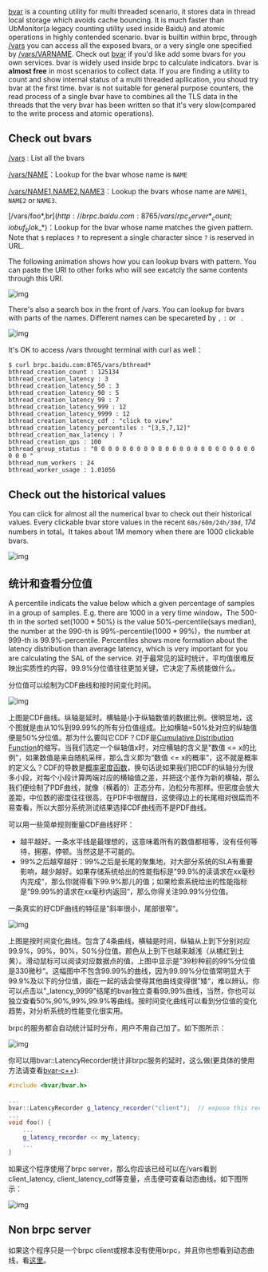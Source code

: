 [bvar](https://github.com/brpc/brpc/tree/master/src/bvar/) is a counting utility for multi threaded scenario, it stores data in thread local storage which avoids cache bouncing. It is much faster than UbMonitor(a legacy counting utility used inside Baidu) and atomic operations in highly contended scenario. bvar is builtin within brpc, through [/vars](http://brpc.baidu.com:8765/vars) you can access all the exposed bvars, or a very single one specified by [/vars/VARNAME](http://brpc.baidu.com:8765/vars/rpc_socket_count). Check out [bvar](bvar.md) if you'd like add some bvars for you own services. bvar is widely used inside brpc to calculate indicators. bvar is **almost free** in most scenarios to collect data.  If you are finding a utility to count and show internal status of a multi threaded apllication, you shoud try bvar at the first time. bvar is not suitable for general purpose counters, the read process of a single bvar have to combines all the TLS data in the threads that the very bvar has been written so that it's very slow(compared to the write process and atomic operations).

## Check out bvars

[/vars](http://brpc.baidu.com:8765/vars) : List all the bvars

[/vars/NAME](http://brpc.baidu.com:8765/vars/rpc_socket_count)：Lookup for the bvar whose name is `NAME`

[/vars/NAME1,NAME2,NAME3](http://brpc.baidu.com:8765/vars/pid;process_cpu_usage;rpc_controller_count)：Lookup the bvars whose name are `NAME1`, `NAME2` or `NAME3`.

[/vars/foo*,b$r](http://brpc.baidu.com:8765/vars/rpc_server*_count;iobuf_blo$k_*)：Lookup for the bvar whose name matches the given pattern. Note that `$` replaces `?` to represent a single character since `?` is reserved in URL.

The following animation shows how you can lookup bvars with pattern. You can paste the URI to other forks who will see excatcly the same contents through this URI.

![img](../images/vars_1.gif)

There's also a search box in the front of /vars. You can lookup for bvars with parts of the names. Different names can be specareted by `,` `:` or ` `.

![img](../images/vars_2.gif)

It's OK to access /vars throught terminal with curl as well：

```
$ curl brpc.baidu.com:8765/vars/bthread*
bthread_creation_count : 125134
bthread_creation_latency : 3
bthread_creation_latency_50 : 3
bthread_creation_latency_90 : 5
bthread_creation_latency_99 : 7
bthread_creation_latency_999 : 12
bthread_creation_latency_9999 : 12
bthread_creation_latency_cdf : "click to view"
bthread_creation_latency_percentiles : "[3,5,7,12]"
bthread_creation_max_latency : 7
bthread_creation_qps : 100
bthread_group_status : "0 0 0 0 0 0 0 0 0 0 0 0 0 0 0 0 0 0 0 0 0 0 0 0 0 0 "
bthread_num_workers : 24
bthread_worker_usage : 1.01056
```

## Check out the historical values

You can click for almost all the numerical bvar to check out their historical values. Every clickable bvar store values in the recent `60s/60m/24h/30d`, *174* numbers in total。It takes about 1M memory when there are 1000 clickable bvars.

![img](../images/vars_3.gif)

## 统计和查看分位值

A percentile indicats the value below which a given percentage of samples in a group of samples. E.g. there are 1000 in a very time window，The 500-th in the sorted set(1000 * 50%) is the value 50%-percentile(says median),  the number at the 990-th is 99%-percentile(1000 * 99%)，the number at 999-th is 99.9%-percentile. Percentiles shows more formation about the latency distribution than average latency, which is very important for you are calculating the SAL of the service. 对于最常见的延时统计，平均值很难反映出实质性的内容，99.9%分位值往往更加关键，它决定了系统能做什么。

分位值可以绘制为CDF曲线和按时间变化时间。

![img](../images/vars_4.png)

上图是CDF曲线。纵轴是延时。横轴是小于纵轴数值的数据比例。很明显地，这个图就是由从10%到99.99%的所有分位值组成。比如横轴=50%处对应的纵轴值便是50%分位值。那为什么要叫它CDF？CDF是[Cumulative Distribution Function](https://en.wikipedia.org/wiki/Cumulative_distribution_function)的缩写。当我们选定一个纵轴值x时，对应横轴的含义是"数值 <= x的比例”，如果数值是来自随机采样，那么含义即为“数值 <= x的概率”，这不就是概率的定义么？CDF的导数是[概率密度函数](https://en.wikipedia.org/wiki/Probability_density_function)，换句话说如果我们把CDF的纵轴分为很多小段，对每个小段计算两端对应的横轴值之差，并把这个差作为新的横轴，那么我们便绘制了PDF曲线，就像（横着的）正态分布，泊松分布那样。但密度会放大差距，中位数的密度往往很高，在PDF中很醒目，这使得边上的长尾相对很扁而不易查看，所以大部分系统测试结果选择CDF曲线而不是PDF曲线。

可以用一些简单规则衡量CDF曲线好坏：

- 越平越好。一条水平线是最理想的，这意味着所有的数值都相等，没有任何等待，拥塞，停顿。当然这是不可能的。
- 99%之后越窄越好：99%之后是长尾的聚集地，对大部分系统的SLA有重要影响，越少越好。如果存储系统给出的性能指标是"99.9%的读请求在xx毫秒内完成“，那么你就得看下99.9%那儿的值；如果检索系统给出的性能指标是”99.99%的请求在xx毫秒内返回“，那么你得关注99.99%分位值。

一条真实的好CDF曲线的特征是”斜率很小，尾部很窄“。 

![img](../images/vars_5.png)

上图是按时间变化曲线。包含了4条曲线，横轴是时间，纵轴从上到下分别对应99.9%，99%，90%，50%分位值。颜色从上到下也越来越浅（从橘红到土黄）。滑动鼠标可以阅读对应数据点的值，上图中显示是”39秒种前的99%分位值是330微秒”。这幅图中不包含99.99%的曲线，因为99.99%分位值常明显大于99.9%及以下的分位值，画在一起的话会使得其他曲线变得很”矮“，难以辨认。你可以点击以"_latency_9999"结尾的bvar独立查看99.99%曲线，当然，你也可以独立查看50%,90%,99%,99.9%等曲线。按时间变化曲线可以看到分位值的变化趋势，对分析系统的性能变化很实用。

brpc的服务都会自动统计延时分布，用户不用自己加了。如下图所示：

![img](../images/vars_6.png)

你可以用bvar::LatencyRecorder统计非brpc服务的延时，这么做(更具体的使用方法请查看[bvar-c++](bvar_c++.md)):

```c++
#include <bvar/bvar.h>
 
...
bvar::LatencyRecorder g_latency_recorder("client");  // expose this recorder
... 
void foo() {
    ...
    g_latency_recorder << my_latency;
    ...
}
```

如果这个程序使用了brpc server，那么你应该已经可以在/vars看到client_latency, client_latency_cdf等变量，点击便可查看动态曲线。如下图所示：

![img](../images/vars_7.png)

## Non brpc server

如果这个程序只是一个brpc client或根本没有使用brpc，并且你也想看到动态曲线，看[这里](dummy_server.md)。
